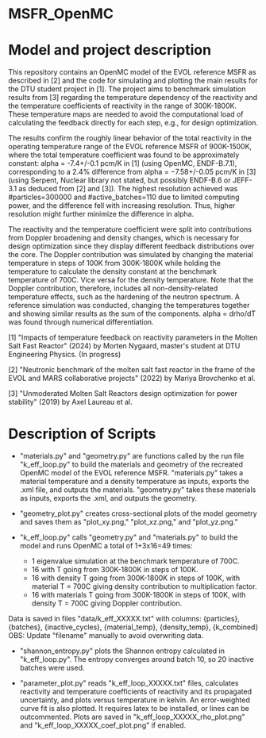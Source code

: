 # MSFR_OpenMC

# Model and project description
This repository contains an OpenMC model of the EVOL reference MSFR as described in [2] and the code for simulating and plotting the main results for the DTU student project in [1]. The project aims to benchmark simulation results from [3] regarding the temperature dependency of the reactivity and the temperature coefficients of reactivity in the range of 300K-1800K. These temperature maps are needed to avoid the computational load of calculating the feedback directly for each step, e.g., for design optimization. 

The results confirm the roughly linear behavior of the total reactivity in the operating temperature range of the EVOL reference MSFR of 900K-1500K, where the total temperature coefficient was found to be approximately constant: alpha = -7.4+/-0.1 pcm/K in [1] (using OpenMC, ENDF-B.7.1), corresponding to a 2.4% difference from alpha = −7.58+/-0.05 pcm/K in [3] (using Serpent, Nuclear library not stated, but possibly ENDF-B.6 or JEFF-3.1 as deduced from [2] and [3]). The highest resolution achieved was #particles=300000 and #active_batches=110 due to limited computing power, and the difference fell with increasing resolution. Thus, higher resolution might further minimize the difference in alpha.

The reactivity and the temperature coefficient were split into contributions from Doppler broadening and density changes, which is necessary for design optimization since they display different feedback distributions over the core. The Doppler contribution was simulated by changing the material temperature in steps of 100K from 300K-1800K while holding the temperature to calculate the density constant at the benchmark temperature of 700C. Vice versa for the density temperature. Note that the Doppler contribution, therefore, includes all non-density-related temperature effects, such as the hardening of the neutron spectrum. A reference simulation was conducted, changing the temperatures together and showing similar results as the sum of the components. alpha = drho/dT was found through numerical differentiation.

[1] "Impacts of temperature feedback on reactivity parameters in the Molten Salt Fast Reactor" (2024) by Morten Nygaard, master's student at DTU Engineering Physics. (In progress)

[2] "Neutronic benchmark of the molten salt fast reactor in the frame of the EVOL and MARS collaborative projects" (2022) by Mariya Brovchenko et al.

[3] "Unmoderated Molten Salt Reactors design optimization for power stability" (2019) by Axel Laureau et al.

# Description of Scripts
- "materials.py" and "geometry.py" are functions called by the run file "k_eff_loop.py" to build the materials and geometry of the recreated OpenMC model of the EVOL reference MSFR. "materials.py" takes a material temperature and a density temperature as inputs, exports the .xml file, and outputs the materials. "geometry.py" takes these materials as inputs, exports the .xml, and outputs the geometry.

- "geometry_plot.py" creates cross-sectional plots of the model geometry and saves them as "plot_xy.png," "plot_xz.png," and "plot_yz.png."

- "k_eff_loop.py" calls "geometry.py" and "materials.py" to build the model and runs OpenMC a total of 1+3x16=49 times:
  - 1 eigenvalue simulation at the benchmark temperature of 700C.
  - 16 with T going from 300K-1800K in steps of 100K.
  - 16 with density T going from 300K-1800K in steps of 100K, with material T = 700C giving density contribution to multiplication factor.
  - 16 with materials T going from 300K-1800K in steps of 100K, with density T = 700C giving Doppler contribution.

Data is saved in files "data/k_eff_XXXXX.txt" with columns:
{particles}, {batches}, {inactive_cycles}, {material_temp}, {density_temp}, {k_combined}
OBS: Update "filename" manually to avoid overwriting data.

- "shannon_entropy.py" plots the Shannon entropy calculated in "k_eff_loop.py". The entropy converges around batch 10, so 20 inactive batches were used.

- "parameter_plot.py" reads "k_eff_loop_XXXXX.txt" files, calculates reactivity and temperature coefficients of reactivity and its propagated uncertainty, and plots versus temperature in kelvin. An error-weighted curve fit is also plotted. It requires latex to be installed, or lines can be outcommented. Plots are saved in "k_eff_loop_XXXXX_rho_plot.png" and "k_eff_loop_XXXXX_coef_plot.png" if enabled.

